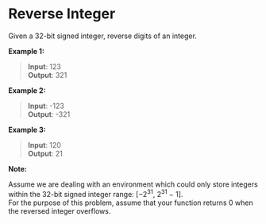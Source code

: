 # Reverse Integer

Given a 32-bit signed integer, reverse digits of an integer.

**Example 1:**

> **Input**: 123  
> **Output**: 321 

**Example 2:**
> **Input**: -123  
> **Output**: -321   

**Example 3:**

> **Input**: 120  
> **Output**: 21  

**Note:**

Assume we are dealing with an environment which could only store integers within the 32-bit signed integer range: [−2<sup>31</sup>,  2<sup>31</sup> − 1].   
For the purpose of this problem, assume that your function returns 0 when the reversed integer overflows.

